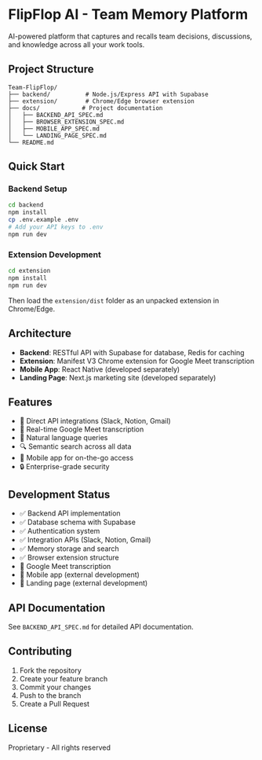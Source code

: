 # FlipFlop AI - Team Memory Platform

AI-powered platform that captures and recalls team decisions, discussions, and knowledge across all your work tools.

## Project Structure

```
Team-FlipFlop/
├── backend/          # Node.js/Express API with Supabase
├── extension/        # Chrome/Edge browser extension
├── docs/            # Project documentation
│   ├── BACKEND_API_SPEC.md
│   ├── BROWSER_EXTENSION_SPEC.md
│   ├── MOBILE_APP_SPEC.md
│   └── LANDING_PAGE_SPEC.md
└── README.md
```

## Quick Start

### Backend Setup

```bash
cd backend
npm install
cp .env.example .env
# Add your API keys to .env
npm run dev
```

### Extension Development

```bash
cd extension
npm install
npm run dev
```

Then load the `extension/dist` folder as an unpacked extension in Chrome/Edge.

## Architecture

- **Backend**: RESTful API with Supabase for database, Redis for caching
- **Extension**: Manifest V3 Chrome extension for Google Meet transcription
- **Mobile App**: React Native (developed separately)
- **Landing Page**: Next.js marketing site (developed separately)

## Features

- 🔌 Direct API integrations (Slack, Notion, Gmail)
- 🎥 Real-time Google Meet transcription
- 💬 Natural language queries
- 🔍 Semantic search across all data
- 📱 Mobile app for on-the-go access
- 🔒 Enterprise-grade security

## Development Status

- ✅ Backend API implementation
- ✅ Database schema with Supabase
- ✅ Authentication system
- ✅ Integration APIs (Slack, Notion, Gmail)
- ✅ Memory storage and search
- ✅ Browser extension structure
- 🚧 Google Meet transcription
- 📱 Mobile app (external development)
- 🎨 Landing page (external development)

## API Documentation

See `BACKEND_API_SPEC.md` for detailed API documentation.

## Contributing

1. Fork the repository
2. Create your feature branch
3. Commit your changes
4. Push to the branch
5. Create a Pull Request

## License

Proprietary - All rights reserved